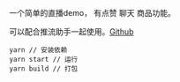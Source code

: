 一个简单的直播demo，
有点赞 聊天 商品功能。

可以配合推流助手一起使用。[Github](https://github.com/Bravo123/living-pusher)

```
yarn // 安装依赖
yarn start // 运行
yarn build // 打包
```